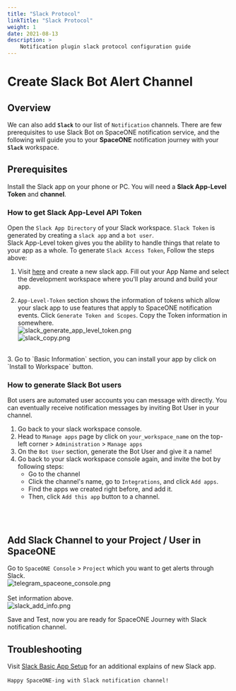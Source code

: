 ```yaml
---
title: "Slack Protocol"
linkTitle: "Slack Protocol"
weight: 1
date: 2021-08-13
description: >
    Notification plugin slack protocol configuration guide
---
```


# Create Slack Bot Alert Channel

## Overview

We can also add **`Slack`** to our list of `Notification` channels. There are few prerequisites to use Slack Bot on SpaceONE notification service, and the following will guide you to your **SpaceONE** notification journey with your **`Slack`** workspace. 
<br>

## Prerequisites
Install the Slack app on your phone or PC. You will need a **Slack App-Level Token** and **channel**. 
<br>

### How to get Slack App-Level API Token
Open the   `Slack App Directory` of your Slack workspace. 
`Slack Token` is generated by creating a `slack app` and a `bot user`. <br>
Slack App-Level token gives you the ability to handle things that relate to your app as a whole. To generate `Slack Access Token`, Follow the steps above: <br>
1. Visit [here](https://api.slack.com/apps) and create a new slack app. Fill out your App Name and select the development workspace where you'll play around and build your app.

2. `App-Level-Token` section shows the information of tokens which allow your slack app to use features that apply to SpaceONE notification events. Click `Generate Token and Scopes`. Copy the Token information in somewhere. <br>
![slack_generate_app_level_token.png](/docs/guides/user_guide/notification/notification_img/slack_generate_app_level_token.png) <br>
![slack_copy.png](/docs/content/en/docs/guides/user_guide/notification/notification_img/slack_copy_app_token.png)

<br>
3. Go to `Basic Information` section, you can install your app by click on `Install to Workspace` button.  

### How to generate Slack Bot users
Bot users are automated user accounts you can message with directly. You can eventually receive notification messages by inviting Bot User in your channel. 
<br>
1. Go back to your slack workspace console. 
2. Head to  `Manage apps` page by click on `your_workspace_name` on the top-left corner > `Administration` > `Manage apps`
3. On the `Bot User` section, generate the Bot User and give it a name!
4. Go back to your slack workspace console again, and invite the bot by following steps:
    - Go to the channel
    - Click the channel's name, go to `Integrations`, and click `Add apps`.
    - Find the apps we created right before, and add it.
    - Then, click `Add this app` button to a channel.

<br>
<br>

## Add Slack Channel to your Project / User in SpaceONE 
Go to `SpaceONE Console` > `Project` which you want to get alerts through Slack. 
<br>
![telegram_spaceone_console.png](/docs/guides/user_guide/notification/notification_img/telegram_spaceone_consol.png) <br>
<br>
Set information above.
<br>
![slack_add_info.png](/docs/guides/user_guide/notification/notification_img/slack_add_info.png)

Save and Test, now you are ready for SpaceONE Journey with Slack notification channel.


## Troubleshooting <br>


Visit [Slack Basic App Setup](https://api.slack.com/authentication/basics#installing) for an additional explains of new Slack app. 
<br><br>
`Happy SpaceONE-ing with Slack notification channel!`
